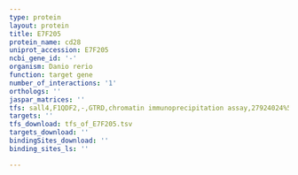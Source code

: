 ```yaml
---
type: protein
layout: protein
title: E7F205
protein_name: cd28
uniprot_accession: E7F205
ncbi_gene_id: '-'
organism: Danio rerio
function: target gene
number_of_interactions: '1'
orthologs: ''
jaspar_matrices: ''
tfs: sall4,F1QDF2,-,GTRD,chromatin immunoprecipitation assay,27924024%5Buid%5D,No
targets: ''
tfs_download: tfs_of_E7F205.tsv
targets_download: ''
bindingSites_download: ''
binding_sites_ls: ''

---
```

